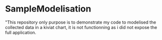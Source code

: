 # SampleModelisation
"This repository only purpose is to  demonstrate my code to modelised the collected data in a kiviat chart, it is not functionning as i did not expose the full application.
